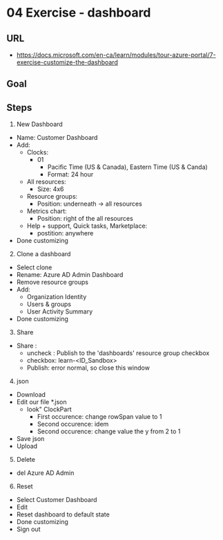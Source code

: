 # 04 Exercise - dashboard

## URL
* https://docs.microsoft.com/en-ca/learn/modules/tour-azure-portal/7-exercise-customize-the-dashboard

## Goal

## Steps
1) New Dashboard
  * Name: Customer Dashboard
  * Add:
    * Clocks:
      * 01
        * Pacific Time (US & Canada), Eastern Time (US & Canda)
        * Format: 24 hour
    * All resources:
      * Size: 4x6
    * Resource groups:
      * Position: underneath -> all resources
    * Metrics chart:
      * Position: right of the all resources
    * Help + support, Quick tasks, Marketplace:
      * postition: anywhere
  * Done customizing
  
2) Clone a dashboard
* Select clone
* Rename: Azure AD Admin Dashboard
* Remove resource groups
* Add:
  * Organization Identity
  * Users & groups
  * User Activity Summary
* Done customizing

3) Share
* Share :
  * uncheck : Publish to the 'dashboards' resource group checkbox
  * checkbox: learn-<ID_Sandbox>
  * Publish: error normal, so close this window
  
4) json
* Download
* Edit our file *.json
  * look" ClockPart
    * First occurence: change rowSpan value to 1
    * Second occurence: idem
    * Second occurence: change value the y from 2 to 1
* Save json
* Upload

5) Delete
* del Azure AD Admin

6) Reset
* Select Customer Dashboard
* Edit
* Reset dashboard to default state
* Done customizing
* Sign out
